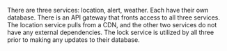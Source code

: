 There are three services: location, alert, weather. Each have their own database. There is an API gateway that fronts access to all three services. The location service pulls from a CDN, and the other two services do not have any external dependencies. The lock service is utilized by all three prior to making any updates to their database.
